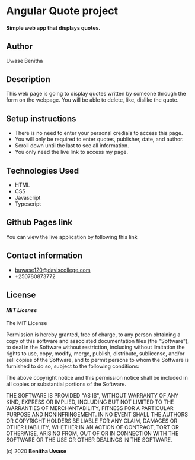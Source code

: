 # Angular Quote project
#### Simple web app that displays quotes.
## Author
Uwase Benitha

## Description
This web page is going to display quotes written by someone through the form on the webpage. You will be able to delete, like, dislike the quote.

## Setup instructions
* There is no need to enter your personal credials to access this page.
* You will only be required to enter quotes, publisher, date, and author.
* Scroll down until the last to see all information.
* You only need the live link to access my page.

## Technologies Used
* HTML  
* CSS
* Javascript
* Typescript


## Github Pages link
You can view the live application by following this link 

## Contact information
* buwase120@daviscollege.com
* +250780873772

## License
#### *MIT License*
The MIT License

Permission is hereby granted, free of charge, to any person obtaining a copy
of this software and associated documentation files (the "Software"), to deal
in the Software without restriction, including without limitation the rights
to use, copy, modify, merge, publish, distribute, sublicense, and/or sell
copies of the Software, and to permit persons to whom the Software is
furnished to do so, subject to the following conditions:

The above copyright notice and this permission notice shall be included in
all copies or substantial portions of the Software.

THE SOFTWARE IS PROVIDED "AS IS", WITHOUT WARRANTY OF ANY KIND, EXPRESS OR
IMPLIED, INCLUDING BUT NOT LIMITED TO THE WARRANTIES OF MERCHANTABILITY,
FITNESS FOR A PARTICULAR PURPOSE AND NONINFRINGEMENT. IN NO EVENT SHALL THE
AUTHORS OR COPYRIGHT HOLDERS BE LIABLE FOR ANY CLAIM, DAMAGES OR OTHER
LIABILITY, WHETHER IN AN ACTION OF CONTRACT, TORT OR OTHERWISE, ARISING FROM,
OUT OF OR IN CONNECTION WITH THE SOFTWARE OR THE USE OR OTHER DEALINGS IN
THE SOFTWARE.

(c) 2020 **Benitha Uwase**

